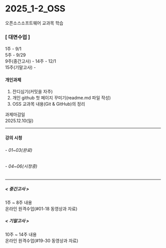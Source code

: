 # 2025_1-2_OSS
오픈소스소프트웨어 교과목 학습

### [ 대면수업 ]
1주 - 9/1  
5주 - 9/29  
9주(중간고사) - 
14주 - 12/1  
15주(기말고사) - 

#### 개인과제
1. 잔디심기(커밋을 자주)
2. 개인 github 첫 페이지 꾸미기(readme.md 파일 작성)
3. OSS 교과목 내용(Git & GitHub)의 정리<br>

과제마감일<br>
2025.12.10(일)
***

#### 강의 시청
###### - 01~03(완료)
###### - 04~06(시청중)
***

##### < 중간고사 >
1주 ~ 8주 내용<br>
온라인 원격수업(#01-18 동영상과 자료)

##### < 기말고사 >
10주 ~ 14주 내용<br>
온라인 원격수업(#19-30 동영상과 자료)
